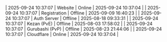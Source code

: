 | 2025-09-24 10:37:07 | Website | Online | 2025-09-24 10:37:04 |
| 2025-09-24 10:37:07 | Registration | Offline | 2025-09-09 16:40:23 |
| 2025-09-24 10:37:07 | Auth Server | Offline | 2025-08-18 09:33:31 |
| 2025-09-24 10:37:07 | Kezan (PvE) | Offline | 2025-08-03 17:58:02 |
| 2025-09-24 10:37:07 | Gurubashi (PvP) | Offline | 2025-08-23 21:44:06 |
| 2025-09-24 10:37:07 | Cloudflare | Online | 2025-09-24 10:37:04 |
